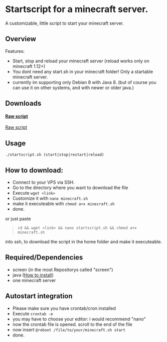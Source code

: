 # Startscript for a minecraft server.
A customizable, little script to start your minecraft server.

## Overview
Features:
+ Start, stop and reload your minecraft server (reload works only on minecraft 1.12+)
+ You dont need any start.sh in your minecraft folder! Only a startable minecraft server.
+ currently im supporting only Debian 8 with Java 8. (but of course you can use it on other systems, and with newer or older java.)

## Downloads
#### [Raw script](https://gitlab.com/lollilol/minecraft-server-startscript/blob/master/minecraft.sh)

[Raw script](https://gitlab.com/lollilol/minecraft-server-startscript/raw/32afb630fa4ece3bcf89fff908b959e1a251799e/minecraft.sh)

## Usage
```
./startscript.sh (start|stop|restart|reload)
```

## How to download:

+ Connect to your VPS via SSH.
+ Go to the directory where you want to download the file
+ Execute `wget <link>`
+ Customize it with `nano minecraft.sh`
+ make it executeable with `chmod a+x minecraft.sh`
+ done.

or just paste
>`cd && wget <link> && nano startscript.sh && chmod a+x minecraft.sh`

into ssh, to download the script in the home folder and make it executeable.

## Required/Dependencies
+ screen (in the most Repositorys called "screen")
+ java ([How to install](debian8_java8.md))
+ one minecraft server

## Autostart integration
+ Please make sure you have crontab/cron installed
+ Execute `crontab -e`
+ you may have to choose your editor: i would recommend "nano"
+ now the crontab file is opened. scroll to the end of the file
+ now insert `@reboot /file/to/your/minecraft.sh start`
+ done.
